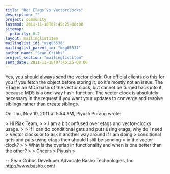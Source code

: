 ```yaml
---
title: "Re: ETags vs Vectorclocks"
description: ""
project: community
lastmod: 2011-11-10T07:45:25-08:00
sitemap:
  priority: 0.2
layout: mailinglistitem
mailinglist_id: "msg05538"
mailinglist_parent_id: "msg05537"
author_name: "Sean Cribbs"
project_section: "mailinglistitem"
sent_date: 2011-11-10T07:45:25-08:00
---
```



Yes, you should always send the vector clock. Our official clients do this
for you if you fetch the object before storing it, so it's mostly not an
issue. The ETag is an MD5 hash of the vector clock, but cannot be turned
back into it because MD5 is a one-way hash function. The vector clock is
absolutely necessary in the request if you want your updates to converge
and resolve siblings rather than create siblings.

On Thu, Nov 10, 2011 at 5:54 AM, Piyush Purang  wrote:

&gt; Hi Riak Team,
&gt;
&gt; I am a bit confused over etags and vector-clocks usage.
&gt;
&gt; If I can do conditional gets and puts using etags, why do I need
&gt; Vector clocks or to ask it another way around if I am doing
&gt; conditional gets and puts using etags then should I still be sending
&gt; in the vector clock?
&gt;
&gt; What is the overlap in functionality and when is one better than the other?
&gt;
&gt; Cheers
&gt; Piyush
&gt;


-- 
Sean Cribbs 
Developer Advocate
Basho Technologies, Inc.
http://www.basho.com/
